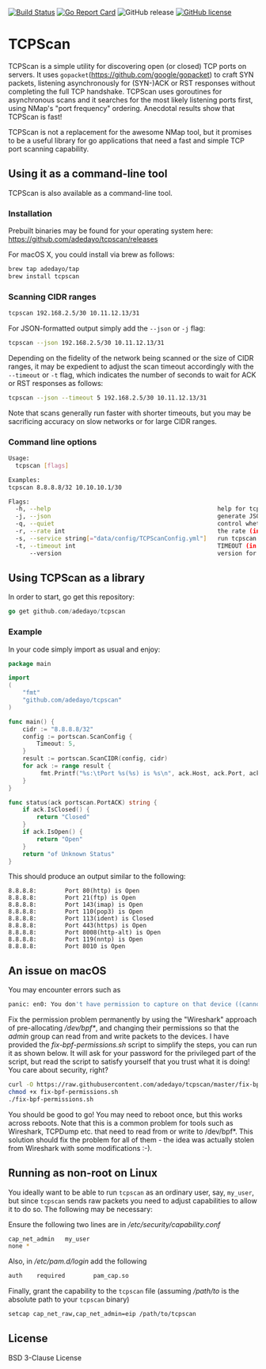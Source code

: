 [![Build Status](https://travis-ci.org/adedayo/tcpscan.svg?branch=master)](https://travis-ci.org/adedayo/tcpscan)
[![Go Report Card](https://goreportcard.com/badge/github.com/adedayo/tcpscan)](https://goreportcard.com/report/github.com/adedayo/tcpscan)
![GitHub release](https://img.shields.io/github/release/adedayo/tcpscan.svg)
[![GitHub license](https://img.shields.io/github/license/adedayo/tcpscan.svg)](https://github.com/adedayo/tcpscan/blob/master/LICENSE)

# TCPScan 
TCPScan is a simple utility for discovering open (or closed) TCP ports on servers. It uses `gopacket`(https://github.com/google/gopacket) to craft SYN packets, listening asynchronously for (SYN-)ACK or RST responses without completing the full TCP handshake. TCPScan uses goroutines for asynchronous scans and it searches for the most likely listening ports first, using NMap's "port frequency" ordering. Anecdotal results show that TCPScan is fast!

TCPScan is not a replacement for the awesome NMap tool, but it promises to be a useful library for go applications that need a fast and simple TCP port scanning capability.

## Using it as a command-line tool
TCPScan is also available as a command-line tool. 

### Installation
Prebuilt binaries may be found for your operating system here: https://github.com/adedayo/tcpscan/releases

For macOS X, you could install via brew as follows:
```bash
brew tap adedayo/tap
brew install tcpscan
``` 

### Scanning CIDR ranges

```bash
tcpscan 192.168.2.5/30 10.11.12.13/31
```

For JSON-formatted output simply add the `--json` or `-j` flag:

```bash
tcpscan --json 192.168.2.5/30 10.11.12.13/31
```
Depending on the fidelity of the network being scanned or the size of CIDR ranges, it may be expedient to adjust the scan timeout accordingly with the `--timeout` or `-t` flag, which indicates the number of seconds to wait for ACK or RST responses as follows:

```bash
tcpscan --json --timeout 5 192.168.2.5/30 10.11.12.13/31
```

Note that scans generally run faster with shorter timeouts, but you may be sacrificing accuracy on slow networks or for large CIDR ranges.

### Command line options

```bash
Usage:
  tcpscan [flags]

Examples:
tcpscan 8.8.8.8/32 10.10.10.1/30

Flags:
  -h, --help                                               help for tcpscan
  -j, --json                                               generate JSON output
  -q, --quiet                                              control whether to produce a running commentary of intermediate results or stay quiet till the end
  -r, --rate int                                           the rate (in packets per second) that we should send SYN scan packets. This influences overall scan time, but be careful not to overwhelm your network (default 1000)
  -s, --service string[="data/config/TCPScanConfig.yml"]   run tcpscan as a service (default "data/config/TCPScanConfig.yml")
  -t, --timeout int                                        TIMEOUT (in seconds) to adjust how much we are willing to wait for servers to come back with responses. Smaller timeout sacrifices accuracy for speed (default 5)
      --version                                            version for tcpscan
```

## Using TCPScan as a library
In order to start, go get this repository:
```go
go get github.com/adedayo/tcpscan
```

### Example
In your code simply import as usual and enjoy:

```go
package main

import 
(
    "fmt"
    "github.com/adedayo/tcpscan"
)

func main() {
	cidr := "8.8.8.8/32"
	config := portscan.ScanConfig {
		Timeout: 5,
	}
	result := portscan.ScanCIDR(config, cidr)
	for ack := range result {
         fmt.Printf("%s:\tPort %s(%s) is %s\n", ack.Host, ack.Port, ack.GetServiceName(), status(ack))
    }
}

func status(ack portscan.PortACK) string {
	if ack.IsClosed() {
		return "Closed"
	}
	if ack.IsOpen() {
		return "Open"
	}
	return "of Unknown Status"
}

```
This should produce an output similar to the following:
```
8.8.8.8:        Port 80(http) is Open
8.8.8.8:        Port 21(ftp) is Open
8.8.8.8:        Port 143(imap) is Open
8.8.8.8:        Port 110(pop3) is Open
8.8.8.8:        Port 113(ident) is Closed
8.8.8.8:        Port 443(https) is Open
8.8.8.8:        Port 8008(http-alt) is Open
8.8.8.8:        Port 119(nntp) is Open
8.8.8.8:        Port 8010 is Open
```

## An issue on macOS
You may encounter errors such as 
```bash
panic: en0: You don't have permission to capture on that device ((cannot open BPF device) /dev/bpf0: Permission denied)
```
Fix the permission problem permanently by using the "Wireshark" approach of pre-allocating _/dev/bpf*_, and changing their permissions so that the _admin_ group can read from and write packets to the devices. I have provided the _fix-bpf-permissions.sh_ script to simplify the steps, you can run it as shown below. It will ask for your password for the privileged part of the script, but read the script to satisfy yourself that you trust what it is doing! You care about security, right?

```bash
curl -O https://raw.githubusercontent.com/adedayo/tcpscan/master/fix-bpf-permissions.sh
chmod +x fix-bpf-permissions.sh
./fix-bpf-permissions.sh  
```

You should be good to go! You may need to reboot once, but this works across reboots. Note that this is a common problem for tools such as Wireshark, TCPDump etc. that need to read from or write to /dev/bpf*. This solution should fix the problem for all of them - the idea was actually stolen from Wireshark with some modifications :-).

## Running as non-root on Linux
You ideally want to be able to run `tcpscan` as an ordinary user, say, `my_user`, but since `tcpscan` sends raw packets you need to adjust capabilities to allow it to do so. The following may be necessary:

Ensure the following two lines are in _/etc/security/capability.conf_
```bash
cap_net_admin   my_user
none *
```

Also, in _/etc/pam.d/login_ add the following 
```bash
auth    required        pam_cap.so
```

Finally, grant the capability to the `tcpscan` file (assuming _/path/to_ is the absolute path to your `tcpscan` binary)
```bash
setcap cap_net_raw,cap_net_admin=eip /path/to/tcpscan
```
## License
BSD 3-Clause License